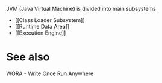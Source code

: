 JVM (Java Virtual Machine) is divided into main subsystems
- [[Class Loader Subsystem]]
- [[Runtime Data Area]]
- [[Execution Engine]]
# See also
WORA - Write Once Run Anywhere
